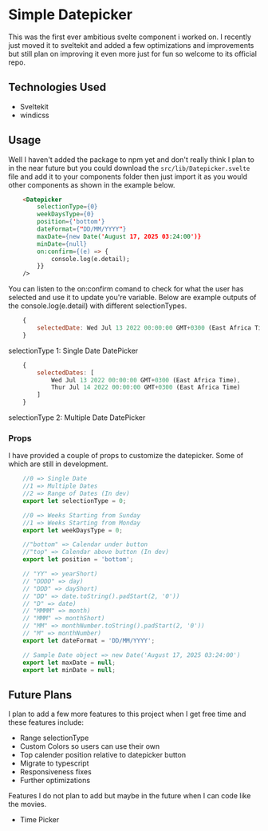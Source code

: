# Simple Datepicker
This was the first ever ambitious svelte component i worked on. I recently just moved it to sveltekit and added a few optimizations and improvements but still plan on improving it even more just for fun so welcome to its official repo.

## Technologies Used
- Sveltekit
- windicss

## Usage
Well I haven't added the package to npm yet and don't really think I plan to in the near future but you could download the `src/lib/Datepicker.svelte` file and add it to your components folder then just import it as you would other components as shown in the example below.
```html
    <Datepicker 
        selectionType={0}
        weekDaysType={0}
        position={'bottom'}
        dateFormat={"DD/MM/YYYY"}
        maxDate={new Date('August 17, 2025 03:24:00')}
        minDate={null}
        on:confirm={(e) => {
            console.log(e.detail);
        }}
    />
```
You can listen to the on:confirm comand to check for what the user has selected and use it to update you're variable. Below are example outputs of the console.log(e.detail) with different selectionTypes.

```javascript
    {
        selectedDate: Wed Jul 13 2022 00:00:00 GMT+0300 (East Africa Time)
    }
```
selectionType 1: Single Date DatePicker

```javascript
    {
        selectedDates: [
            Wed Jul 13 2022 00:00:00 GMT+0300 (East Africa Time),
            Thur Jul 14 2022 00:00:00 GMT+0300 (East Africa Time)
        ]
    }
```
selectionType 2: Multiple Date DatePicker

### Props
I have provided a couple of props to customize the datepicker. Some of which are still in development.
```javascript
    //0 => Single Date
    //1 => Multiple Dates
    //2 => Range of Dates (In dev)
    export let selectionType = 0;

    //0 => Weeks Starting from Sunday
    //1 => Weeks Starting from Monday
    export let weekDaysType = 0;

    //"bottom" => Calendar under button
    //"top" => Calendar above button (In dev)
    export let position = 'bottom';

    // "YY" => yearShort)
    // "DDDD" => day)
    // "DDD" => dayShort)
    // "DD" => date.toString().padStart(2, '0'))
    // "D" => date)
    // "MMMM" => month)
    // "MMM" => monthShort)
    // "MM" => monthNumber.toString().padStart(2, '0'))
    // "M" => monthNumber)
    export let dateFormat = 'DD/MM/YYYY';

    // Sample Date object => new Date('August 17, 2025 03:24:00')
    export let maxDate = null;
    export let minDate = null;
```

## Future Plans
I plan to add a few more features to this project when I get free time and these features include:
- Range selectionType
- Custom Colors so users can use their own
- Top calender position relative to datepicker button
- Migrate to typescript
- Responsiveness fixes
- Further optimizations

Features I do not plan to add but maybe in the future when I can code like the movies.
- Time Picker
